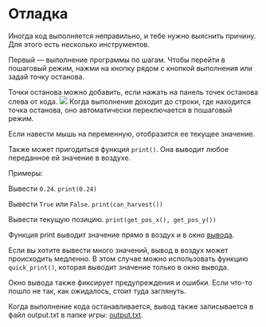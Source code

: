 # Отладка
Иногда код выполняется неправильно, и тебе нужно выяснить причину. Для этого есть несколько инструментов.

Первый — выполнение программы по шагам.
Чтобы перейти в пошаговый режим, нажми на кнопку рядом с кнопкой выполнения или задай точку останова.

Точки останова можно добавить, если нажать на панель точек останова слева от кода.
![](Breakpoints227)
Когда выполнение доходит до строки, где находится точка останова, оно автоматически переключается в пошаговый режим.

Если навести мышь на переменную, отобразится ее текущее значение.

Также может пригодиться функция `print()`. Она выводит любое переданное ей значение в воздухе.

Примеры:

Вывести `0.24`.
`print(0.24)`

Вывести `True` или `False`.
`print(can_harvest())`

Вывести текущую позицию.
`print(get_pos_x(), get_pos_y())`

Функция print выводит значение прямо в воздух и в окно [вывода](docs/output.md).

Если вы хотите вывести много значений, вывод в воздух может происходить медленно.
В этом случае можно использовать функцию `quick_print()`, которая выводит значение только в окно вывода.

Окно вывода также фиксирует предупреждения и ошибки. Если что-то пошло не так, как ожидалось, стоит туда заглянуть.

Когда выполнение кода останавливается, вывод также записывается в файл output.txt в папке игры: [output.txt](persistent_data_path/output.txt).